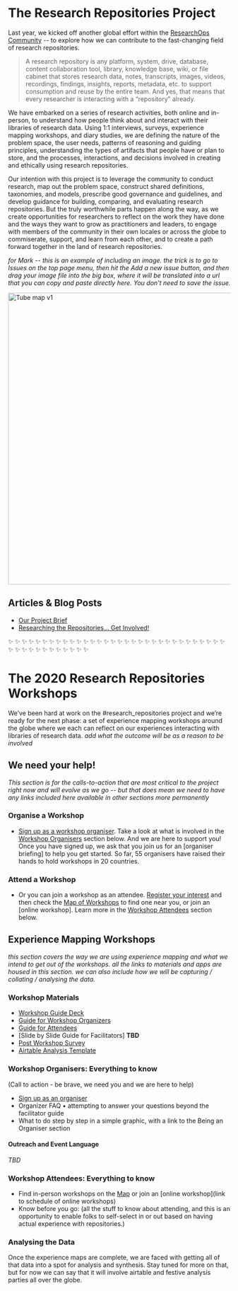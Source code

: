 # The Research Repositories Project 
Last year, we kicked off another global effort within the [ResearchOps Community](https://researchops.community/) -- to explore how we can contribute to the fast-changing field of research repositories. 

> A research repository is any platform, system, drive, database, content collaboration tool, library, knowledge base, wiki, or file cabinet that stores research data, notes, transcripts, images, videos, recordings, findings, insights, reports, metadata, etc. to support consumption and reuse by the entire team. And yes, that means that every researcher is interacting with a “repository” already. 

We have embarked on a series of research activities, both online and in-person, to understand how people think about and interact with their libraries of research data. Using 1:1 interviews, surveys, experience mapping workshops, and diary studies, we are defining the nature of the problem space, the user needs, patterns of reasoning and guiding principles, understanding the types of artifacts that people have or plan to store, and the processes, interactions, and decisions involved in creating and ethically using research repositories. 

Our intention with this project is to leverage the community to conduct research, map out the problem space, construct shared definitions, taxonomies, and models, prescribe good governance and guidelines, and develop guidance for building, comparing, and evaluating research repositories. But the truly worthwhile parts happen along the way, as we create opportunities for researchers to reflect on the work they have done and the ways they want to grow as practitioners and leaders, to engage with members of the community in their own locales or across the globe to commiserate, support, and learn from each other, and to create a path forward together in the land of research repositories. 

_for Mark -- this is an example of including an image. the trick is to go to Issues on the top page menu, then hit the Add a new issue button, and then drag your image file into the big box, where it will be translated into a url that you can copy and paste directly here. You don't need to save the issue._

<img width="660" alt="Tube map v1" src="https://user-images.githubusercontent.com/61110861/74689383-eb2a6080-51a8-11ea-98b3-62728a0e190b.png">

## Articles & Blog Posts
* [Our Project Brief](https://docs.google.com/document/d/1fTAkTZv2m6zGmlKWk-6C2fEUiagxShkh49L4UwUmw5g/edit?usp=sharing)
* [Researching the Repositories… Get Involved!](https://medium.com/researchops-community/researching-the-repositories-get-involved-1a0f53ee2398)

:sparkles: :sparkles: :sparkles: :sparkles: :sparkles: :sparkles: :sparkles: :sparkles: :sparkles: :sparkles: :sparkles: :sparkles: :sparkles: :sparkles: :sparkles: :sparkles: :sparkles: :sparkles: :sparkles: :sparkles: :sparkles: :sparkles: 
:sparkles: :sparkles: :sparkles: :sparkles: :sparkles: :sparkles: :sparkles: :sparkles: :sparkles: :sparkles: :sparkles: 
:sparkles: :sparkles: :sparkles: :sparkles: :sparkles: :sparkles: :sparkles: :sparkles: :sparkles: :sparkles: :sparkles: 
 

# The 2020 Research Repositories Workshops 
We’ve been hard at work on the #research_repositories project and we’re ready for the next phase: a set of experience mapping workshops around the globe where we each can reflect on our experiences interacting with libraries of research data. 
_add what the outcome will be as a reason to be involved_

## We need your help!
_This section is for the calls-to-action that are most critical to the project right now and will evolve as we go -- but that does mean we need to have any links included here available in other sections more permanently_

### Organise a Workshop
* [Sign up as a workshop organiser](https://docs.google.com/forms/d/1ch9bDJdmQlMFwm4_4MsRpjh4ZxyjCM_v5Mi61kzuuPQ/viewform?edit_requested=true). Take a look at what is involved in the [Workshop Organisers](#workshop-organisers-everything-to-know) section below. And we are here to support you! Once you have signed up, we ask that you join us for an [organiser briefing] to help you get started. So far, 55 organisers have raised their hands to hold workshops in 20 countries. 

### Attend a Workshop
* Or you can join a workshop as an attendee. [Register your interest](link) and then check the [Map of Workshops](https://www.google.com/maps/d/u/0/edit?mid=1rRM3nncH5YOkL1aCzwFskF0Vzk1vbRoo&ll=20.819791416066206%2C6.252782455528518&z=3) to find one near you, or join an [online workshop]. Learn more in the [Workshop Attendees](#workshop-attendees-everything-to-know) section below.

## Experience Mapping Workshops
_this section covers the way we are using experience mapping and what we intend to get out of the workshops. all the links to materials and apps are housed in this section. we can also include how we will be capturing / collating / analysing the data._

### Workshop Materials
* [Workshop Guide Deck](https://docs.google.com/presentation/d/1LlGjeC5F9OkjuhaEV5RgaaIw9QHMpSLChC0kSuw3Xvs/edit?usp=sharing)
* [Guide for Workshop Organizers](https://drive.google.com/open?id=16pADGzLg9lZJexS5ztQVEwPp_RIdP06gmsVMZNn-kg4)
* [Guide for Attendees](https://drive.google.com/open?id=1hgNU7NTO-Li9MdB4HsOK00wxoK6TQrzmfzC7c8c_96E)
* [Slide by Slide Guide for Facilitators] **TBD**
* [Post Workshop Survey](https://docs.google.com/document/d/1hgNU7NTO-Li9MdB4HsOK00wxoK6TQrzmfzC7c8c_96E/edit#heading=h.aaqas653p77l)
* [Airtable Analysis Template](https://airtable.com/shrWvW4cLM4OxuJXQ)

### Workshop Organisers: Everything to know
(Call to action - be brave, we need you and we are here to help) 
* [Sign up as an organiser](https://docs.google.com/forms/d/1ch9bDJdmQlMFwm4_4MsRpjh4ZxyjCM_v5Mi61kzuuPQ/viewform?edit_requested=true)
* Organizer FAQ • attempting to answer your questions beyond the facilitator guide
* What to do step by step in a simple graphic, with a link to the Being an Organiser section

#### Outreach and Event Language
_TBD_

### Workshop Attendees: Everything to know
* Find in-person workshops on the [Map](https://www.google.com/maps/d/u/0/edit?mid=1rRM3nncH5YOkL1aCzwFskF0Vzk1vbRoo&ll=20.819791416066206%2C6.252782455528518&z=3) or join an [online workshop](link to schedule of online workshops)
* Know before you go: (all the stuff to know about attending, and this is an opportunity to enable folks to self-select in or out based on having actual experience with repositories.)

### Analysing the Data
Once the experience maps are complete, we are faced with getting all of that data into a spot for analysis and synthesis. Stay tuned for more on that, but for now we can say that it will involve airtable and festive analysis parties all over the globe. 

